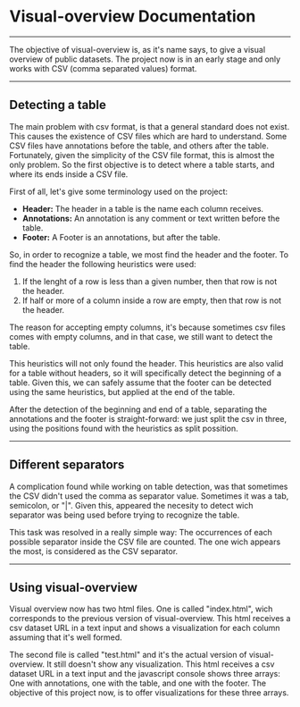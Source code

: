 # Visual-overview Documentation #
***
The objective of visual-overview is, as it's name says, to give a visual overview of public datasets. The project now is in an early stage and only works with CSV (comma separated values) format.

***
## Detecting a table ##

The main problem with csv format, is that a general standard does not exist. This causes the existence of CSV files which are hard to understand. Some CSV files have annotations before the table, and others after the table. Fortunately, given the simplicity of the CSV file format, this is almost the only problem. So the first objective is to detect where a table starts, and where its ends inside a CSV file.

First of all, let's give some terminology used on the project:

* **Header:** The header in a table is the name each column receives.
* **Annotations:** An annotation is any comment or text written before the table.
* **Footer:** A Footer is an annotations, but after the table.

So, in order to recognize a table, we most find the header and the footer. To find the header the following heuristics were used:

1. If the lenght of a row is less than a given number, then that row is not the header.
2. If half or more of a column inside a row are empty, then that row is not the header.

The reason for accepting empty columns, it's because sometimes csv files comes with empty columns, and in that case, we still want to detect the table.

This heuristics will not only found the header. This heuristics are also valid for a table without headers, so it will specifically detect the beginning of a table. Given this, we can safely assume that the footer can be detected using the same heuristics, but applied at the end of the table.

After the detection of the beginning and end of a table, separating the annotations and the footer is straight-forward: we just split the csv in three, using the positions found with the heuristics as split possition.

***
## Different separators ##

A complication found while working on table detection, was that sometimes the CSV didn't used the comma as separator value. Sometimes it was a tab, semicolon, or "|". Given this, appeared the necesity to detect wich separator was being used before trying to recognize the table.

This task was resolved in a really simple way: The occurrences of each possible separator inside the CSV file are counted. The one wich appears the most, is considered as the CSV separator.

***
## Using visual-overview ##

Visual overview now has two html files. One is called "index.html", wich corresponds to the previous version of visual-overview. This html receives a csv dataset URL in a text input and shows a visualization for each column assuming that it's well formed.

The second file is called "test.html" and it's the actual version of visual-overview. It still doesn't show any visualization. This html receives a csv dataset URL in a text input and the javascript console shows three arrays: One with annotations, one with the table, and one with the footer. The objective of this project now, is to offer visualizations for these three arrays.

